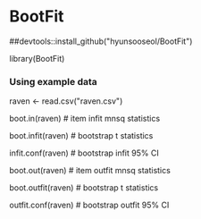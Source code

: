 # BootFit

##devtools::install_github("hyunsooseol/BootFit")

library(BootFit)

### Using example data

raven <- read.csv("raven.csv")

boot.in(raven) # item infit mnsq statistics

boot.infit(raven) # bootstrap t statistics

infit.conf(raven) # bootstrap infit 95% CI

boot.out(raven) # item outfit mnsq statistics

boot.outfit(raven) # bootstrap t statistics

outfit.conf(raven) # bootstrap outfit 95% CI
